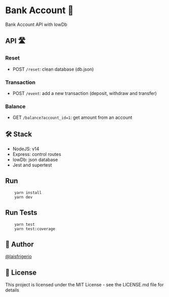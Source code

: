 # Bank Account 🏦

Bank Account API with lowDb

## API 🛣️

### Reset

- POST `/reset`: clean database (db.json)

### Transaction

- POST `/event`: add a new transaction (deposit, withdraw and transfer)

### Balance


- GET `/balance?account_id=1`: get amount from an account

## 🛠️ Stack

- NodeJS: v14
- Express: control routes
- lowDb: json database
- Jest and supertest

## Run

```
    yarn install
    yarn dev
```

## Run Tests

```
    yarn test
    yarn test:coverage
```

## :woman: Author

[@laisfrigerio](https://github.com/laisfrigerio/)

## 📄 License

This project is licensed under the MIT License - see the LICENSE.md file for details